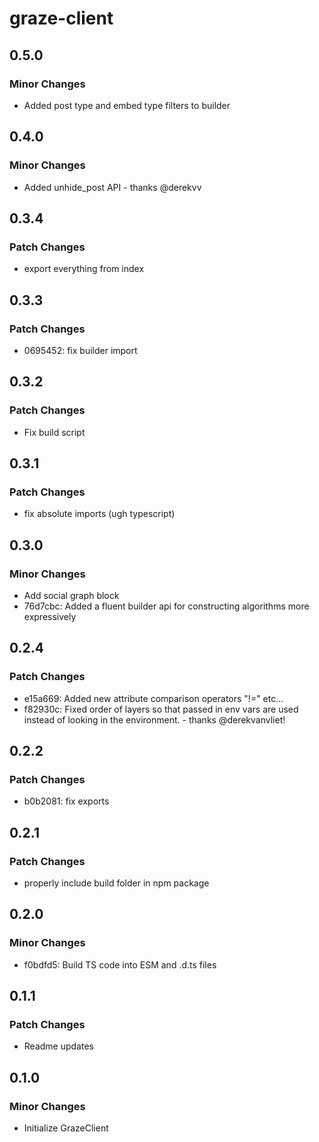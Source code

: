 # graze-client

## 0.5.0

### Minor Changes

- Added post type and embed type filters to builder

## 0.4.0

### Minor Changes

- Added unhide_post API - thanks @derekvv

## 0.3.4

### Patch Changes

- export everything from index

## 0.3.3

### Patch Changes

- 0695452: fix builder import

## 0.3.2

### Patch Changes

- Fix build script

## 0.3.1

### Patch Changes

- fix absolute imports (ugh typescript)

## 0.3.0

### Minor Changes

- Add social graph block
- 76d7cbc: Added a fluent builder api for constructing algorithms more expressively

## 0.2.4

### Patch Changes

- e15a669: Added new attribute comparison operators "!=" etc...
- f82930c: Fixed order of layers so that passed in env vars are used instead of looking in the environment. - thanks @derekvanvliet!

## 0.2.2

### Patch Changes

- b0b2081: fix exports

## 0.2.1

### Patch Changes

- properly include build folder in npm package

## 0.2.0

### Minor Changes

- f0bdfd5: Build TS code into ESM and .d.ts files

## 0.1.1

### Patch Changes

- Readme updates

## 0.1.0

### Minor Changes

- Initialize GrazeClient
